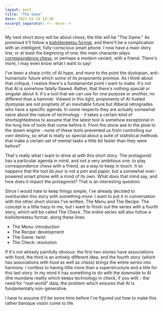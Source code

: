 ```yaml
---
layout: post
title: "The Game"
date: 2021-01-19 19:30
excerpt_separator: <!--more-->
---
```


My next short story will be about chess; the title will be "The Game." As promised it'll follow a [kishōtenketsu format](https://shaisachs.com/2021/01/09/kishotenketsu.html), and there'll be a complication with an intelligent, fully-conscious smart phone. I now have a main story line, or at least the beginning of one: the main character plays [correspondence chess](https://www.chess.com/terms/correspondence-chess), or perhaps a modern variant, with a friend. There's more, I may even know what I want to say!

<!--more-->

I've been a sharp critic of AI hype, and more to the point the dystopian, anti-humanistic future which some of its proponents promise. As I think about that critique, I realize there's a fundamental point I want to make. It's not that AI is somehow fatally flawed. Rather, that there's nothing special or singular about it: it's a tool that we can use for one purpose or another, no different than a hammer. Viewed in this light, proponents of AI-fueled dystopias are not prophets of an inevitable future but illiberal retrogrades who have a specific agenda. In some respects they are actually somewhat naive about the nature of technology - it takes a certain kind of shortsightedness to assume that the latest tool is somehow exceptional in the long line of tools that come before it. From the stone axe to the plow to the steam engine - none of these tools prevented us from controlling our own destiny, so what is really so special about a suite of statistical methods that make a certain set of mental tasks a little bit faster than they were before?

That's really what I want to drive at with this short story. The protagonist has a particular agenda in mind, and not a very ambitious one: to play correspondence chess with a friend, as a way to keep in touch. It so happens that the tool *du jour* is not a pen and paper, but a somewhat over-powered smart phone with a mind of its own. What does that mind say, and how does it impact the protagonist? That is an interesting question.

Since I would hate to keep things simple, I've already decided to overburden this story with something more: I want to put it in conversation with the other short stories I've written, The Menu and The Recipe. The concept is a little hazy to me, but I want to finish out the series with a fourth story, which will be called The Check. The entire series will also follow a kishōtenketsu format, along these lines:

* The Menu: introduction
* The Recipe: development
* The Game: twist
* The Check: resolution

If it's not already painfully obvious: the first two stories have associations with food, the third is an entirely different idea, and the fourth story \(which has associations with food as well as chess\) brings the entire series into harmony. I confess to having little more than a superstructure and a title for this last story. In my mind it has something to do with the downside to AI \(the mundane reality which keeps technology in check, if you will\) - the need for "real-world" data, the problem which ensures that AI is fundamentally non-generative.

I have to assume it'll be some time before I've figured out how to make this rather baroque vision come to life.
